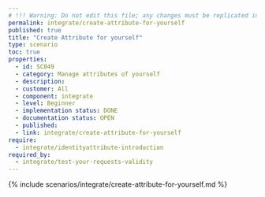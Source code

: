 ```yaml
---
# !!! Warning: Do not edit this file; any changes must be replicated in Excel !!!
permalink: integrate/create-attribute-for-yourself
published: true
title: "Create Attribute for yourself"
type: scenario
toc: true
properties:
  - id: SC049
  - category: Manage attributes of yourself
  - description:
  - customer: All
  - component: integrate
  - level: Beginner
  - implementation status: DONE
  - documentation status: OPEN
  - published:
  - link: integrate/create-attribute-for-yourself
require:
  - integrate/identityattribute-introduction
required_by:
  - integrate/test-your-requests-validity
---
```


{% include scenarios/integrate/create-attribute-for-yourself.md %}
